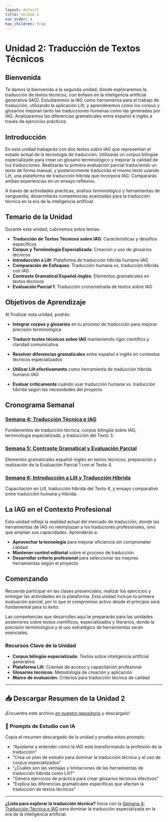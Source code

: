```yaml
---
layout: default
title: Unidad 2
nav_order: 4
has_children: true
---
```


# Unidad 2: Traducción de Textos Técnicos

## Bienvenida

Te damos la bienvenida a la segunda unidad, donde exploraremos la traducción de textos técnicos, con énfasis en la inteligencia artificial generativa (IAG). Estudiaremos la IAG como herramienta para el trabajo de traducción, utilizando la aplicación Lilt, y aprenderemos cómo los corpus y glosarios mejoran tanto las traducciones humanas como las generadas por IAG. Analizaremos las diferencias gramaticales entre español e inglés a través de ejercicios prácticos.

## Introducción

En esta unidad trabajarás con dos textos sobre IAG que representan el estado actual de la tecnología de traducción. Utilizarás un corpus bilingüe especializado para crear un glosario terminológico y mejorar la calidad de tus traducciones. Realizarás tu primera evaluación parcial traduciendo un texto de forma manual, y posteriormente traducirás el mismo texto usando Lilt, una plataforma de traducción híbrida que incorpora IAG. Compararás ambas experiencias en un ensayo reflexivo.

A través de actividades prácticas, análisis terminológico y herramientas de vanguardia, desarrollarás competencias avanzadas para la traducción técnica en la era de la inteligencia artificial.

## Temario de la Unidad

Durante esta unidad, cubriremos estos temas:

- **Traducción de Textos Técnicos sobre IAG**: Características y desafíos específicos
- **Corpus y Terminología Especializada**: Creación y uso de glosarios técnicos  
- **Introducción a Lilt**: Plataforma de traducción híbrida humano-IAG
- **Comparación de Enfoques**: Traducción humana vs. traducción híbrida con IAG
- **Contraste Gramatical Español-Inglés**: Elementos gramaticales en textos técnicos
- **Evaluación Parcial 1**: Traducción cronometrada de textos sobre IAG

## Objetivos de Aprendizaje

Al finalizar esta unidad, podrás:

- **Integrar corpus y glosarios** en tu proceso de traducción para mejorar precisión terminológica

- **Traducir textos técnicos sobre IAG** manteniendo rigor científico y claridad comunicativa

- **Resolver diferencias gramaticales** entre español e inglés en contextos técnicos especializados

- **Utilizar Lilt efectivamente** como herramienta de traducción híbrida humano-IAG

- **Evaluar críticamente** cuándo usar traducción humana vs. traducción híbrida según las necesidades del proyecto

## Cronograma Semanal

### [Semana 4: Traducción Técnica e IAG](semana4/semana4-resumen.md)
Fundamentos de traducción técnica, corpus bilingüe sobre IAG, terminología especializada, y traducción del Texto 3.

### [Semana 5: Contraste Gramatical y Evaluación Parcial](semana5/semana5-resumen.md)  
Elementos gramaticales español-inglés en textos técnicos, preparación y realización de la Evaluación Parcial 1 con el Texto 4.

### [Semana 6: Introducción a Lilt y Traducción Híbrida](semana6/semana6-resumen.md)
Capacitación en Lilt, traducción híbrida del Texto 4, y ensayo comparativo entre traducción humana y híbrida.

## La IAG en el Contexto Profesional

Esta unidad refleja la realidad actual del mercado de traducción, donde las herramientas de IAG no reemplazan a los traductores profesionales, sino que amplían sus capacidades. Aprenderás a:

- **Aprovechar la tecnología** para mejorar eficiencia sin comprometer calidad
- **Mantener control editorial** sobre el proceso de traducción
- **Desarrollar criterio profesional** para seleccionar las mejores herramientas según el proyecto

## Comenzando

Recuerda participar en las clases presenciales, realizar los ejercicios y entregar las actividades en la plataforma. Esta unidad incluye tu primera evaluación parcial, por lo que el compromiso activo desde el principio será fundamental para tu éxito.

Las competencias que desarrolles aquí te prepararán para las unidades posteriores sobre textos científicos, especializados y literarios, donde la precisión terminológica y el uso estratégico de herramientas serán esenciales.

### Recursos Clave de la Unidad
- **Corpus bilingüe especializado**: Textos sobre inteligencia artificial generativa
- **Plataforma Lilt**: Cuentas de acceso y capacitación profesional
- **Glosarios técnicos**: Metodología de creación y aplicación
- **Marco de evaluación**: Criterios para traducción técnica de calidad

---

## 📥 Descargar Resumen de la Unidad 2
¡Encuentra este archivo [en nuestro repositorio](https://github.com/alainamb/uic_tr18-trad-inversa-es-en/blob/main/unidad2/unidad2-resumen.md) y descárgalo!

### 🤖 Prompts de Estudio con IA
Copia el resumen descargado de la unidad y prueba estos prompts:
- "Ayúdame a entender cómo la IAG está transformando la profesión de la traducción"
- "Crea un plan de estudio para dominar la traducción técnica y el uso de corpus especializados"  
- "¿Cuáles son las ventajas y limitaciones de las herramientas de traducción híbrida como Lilt?"
- "Genera ejercicios de práctica para crear glosarios técnicos efectivos"
- "Explica las diferencias gramaticales específicas que afectan la traducción de textos técnicos"

---

**¿Listo para explorar la traducción técnica?** Inicia con la [Semana 4: Traducción Técnica e IAG](semana4/semana4-resumen.md) para dominar la traducción especializada en la era de la inteligencia artificial.
